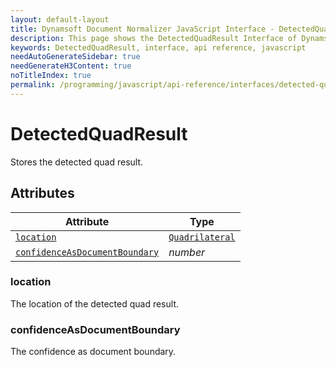 ```yaml
---
layout: default-layout
title: Dynamsoft Document Normalizer JavaScript Interface - DetectedQuadResult
description: This page shows the DetectedQuadResult Interface of Dynamsoft Document Normalizer for JavaScript SDK.
keywords: DetectedQuadResult, interface, api reference, javascript
needAutoGenerateSidebar: true
needGenerateH3Content: true
noTitleIndex: true
permalink: /programming/javascript/api-reference/interfaces/detected-quad-result.html
---
```


# DetectedQuadResult

Stores the detected quad result.

## Attributes

| Attribute | Type |
| --------- | ---- |
| [`location`](#location) | [`Quadrilateral`](quadrilateral.md) |
| [`confidenceAsDocumentBoundary`](#confidenceasdocumentboundary) | *number* |

### location

The location of the detected quad result.

### confidenceAsDocumentBoundary

The confidence as document boundary.
